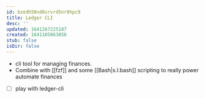 ```yaml
---
id: bzedh50nd8vrvrd5nr0hpc9
title: Ledger CLI
desc: ''
updated: 1641267225187
created: 1641105063856
stub: false
isDir: false
---
```



- cli tool for managing finances.
- Combine with [[fzf]] and some [[Bash|s.l.bash]] scripting to really power automate finances
- [ ] play with ledger-cli
